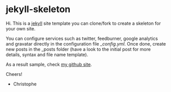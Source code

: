 # jekyll-skeleton

Hi. This is a [jekyll](https://github.com/mojombo/jekyll) site template you can clone/fork to create a skeleton for your own site.

You can configure services such as twitter, feedburner, google analytics and gravatar directly in the configuration file *_config.yml*. Once done, create new posts in the _posts folder (have a look to the initial post for more details, syntax and file name template).

As a result sample, check [my github site](http://chamerling.github.com).

Cheers!

- Christophe
